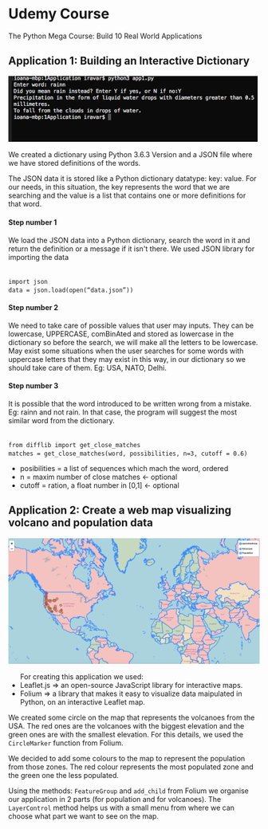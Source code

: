 <h1> Udemy Course </h1>
<p>The Python Mega Course: Build 10 Real World Applications </p>

<h2>Application 1: Building an Interactive Dictionary</h2>

<p align="left">
  <img src="/Application1/app1.png" width="500"/>
</p>
<p>We created a dictionary using Python 3.6.3 Version and a JSON file where we have stored definitions of the words.</p>
<p>The JSON data it is stored like a Python dictionary datatype: key: value. For our needs, in this situation, the key represents the word that we are searching and the value is a list that contains one or more definitions for that word.</p>

<h4>Step number 1</h4>
<p>We load the JSON data into a Python dictionary, search the word in it and return the definition or a message if it isn't there. We used JSON library for importing the data</p>
<code> 
import json
data = json.load(open(“data.json”)) 
</code>

<h4>Step number 2</h4>
<p>We need to take care of possible values that user may inputs. They can be lowercase, UPPERCASE, comBinAted and stored as lowercase in the dictionary so before the search, we will make all the letters to be lowercase.
May exist some situations when the user searches for some words with uppercase letters that they may exist in this way, in our dictionary so we should take care of them. Eg: USA, NATO, Delhi.
</p>

<h4> Step number 3</h4>
<p>It is possible that the word introduced to be written wrong from a mistake. Eg: rainn and not rain. In that case, the program will suggest the most similar word from the dictionary. </p>
<code>
from difflib import get_close_matches
matches = get_close_matches(word, possibilities, n=3, cutoff = 0.6)
</code>

<ul>
  <li>posibilities = a list of sequences which mach the word, ordered</li>
  <li>n = maxim number of close matches <- optional</li>
  <li>cutoff = ration, a float number in [0,1] <- optional</li>
</ul>

<h2>Application 2: Create a web map visualizing volcano and population data </h2>

<p align="left">
  <img src="/Application2/app2.png" width="800"/>
</p>

<ul> For creating this application we used:
<li> Leaflet.js => an open-source JavaScript library for interactive maps.</li>
<li> Folium => a library that makes it easy to visualize data maipulated in Python, on an interactive Leaflet map. </li>
</ul>

We created some circle on the map that represents the volcanoes from the USA. The red ones are the volcanoes with the biggest elevation and the green ones are with the smallest elevation. For this details, we used the <code>CircleMarker</code> function from Folium.

We decided to add some colours to the map to represent the population from those zones. The red colour represents the most populated zone and the green one the less populated. 

Using the methods: <code>FeatureGroup</code> and <code>add_child</code> from Folium we organise our application in 2 parts (for population and for volcanoes). The <code>LayerControl</code> method helps us with a small menu from where we can choose what part we want to see on the map.
